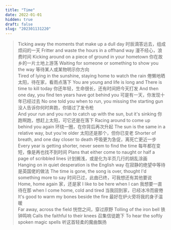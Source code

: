 ```yaml
---
title: "Time"
date: 2022-01-01
hidden: true
draft: false
slug: "202301131220"
---
```


>Ticking away the  moments that make up a dull day
时辰滴答远去，组成烦闷的一天
Fritter and waste the hours in a offhand way
漫不经心，浪费时间
Kicking around on a piece of ground in your hometown
你在故乡的一片土地上游荡
Waiting for someone or something to show you the way
等待某人或某物明示你方向
<br>Tired of lying in the sunshine, staying home to watch the rain
倦懒地晒太阳，待在家，看雨点落下
You are young and life is long and There is time to kill today
你还年轻，生命很长，还有时间把今天打发
And then one day, you find ten years have got behind you
可是有一天，你发现十年已经过去
No one told you when to run, you missing the starting gun
没人告诉你何时奔跑，你错过了发令枪
<br>And your run and you run to catch up with the sun, but it's sinking
你跑啊跑，想赶上太阳，可它还是在落下
Racing around to come up behind you again
环绕一圈，在你背后再次升起
The sun is the same in a relative way, but you're older
太阳还是那个，但你已变老
Shorter of breath, and one day closer to death
呼吸更为急促，离死亡更近一步
<br>Every year is getting shorter, never seem to find the time
每年都在变短，像是再也找不到时间
Plans that either come to naught or half a page of scribbled lines
计划搁浅，或是化为半页几行的胡乱涂画
Hanging on in quiet desperation is the English way
在寂静的绝望中等待是英国佬的做法
The time is gone, the song is over, thought I'd something more to say
时间已过，此曲已终，可我想还有其他要说
<br>Home, home again
家，还是家
I like to be here when I can
我想要一直待在那
when I come home, cold and tired 
当我回到家，已经冰冷而疲倦
It's good to warm my bones beside the fire 
最好在炉火旁将我的身子温暖
<br>Far away, across the field
恍惚之间，穿过原野
Tolling of the iron bell
铁钟鸣响
Calls the faithful to their knees
召集信徒跪下
To hear the softly spoken magic spells
听这首轻柔的魔曲飘扬